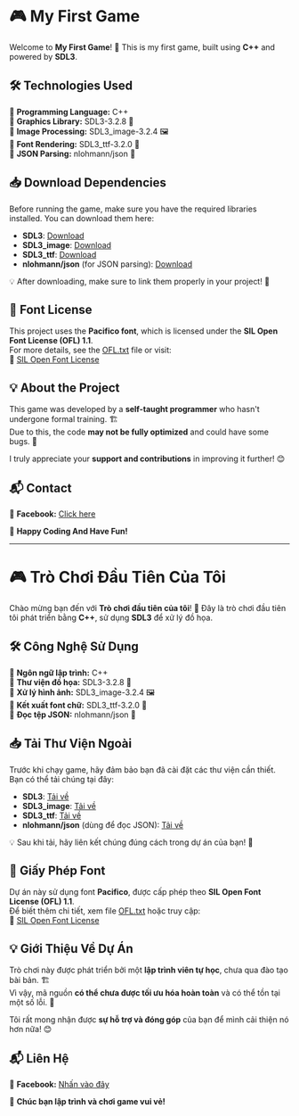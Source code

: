 # 🎮 My First Game  

Welcome to **My First Game**! 🎉 This is my first game, built using **C++** and powered by **SDL3**.  

## 🛠 Technologies Used  
🔹 **Programming Language:** C++  
🔹 **Graphics Library:** SDL3-3.2.8 🎨  
🔹 **Image Processing:** SDL3_image-3.2.4 🖼  
🔹 **Font Rendering:** SDL3_ttf-3.2.0 🔡  
🔹 **JSON Parsing:** nlohmann/json 📄  

## 📥 Download Dependencies  

Before running the game, make sure you have the required libraries installed. You can download them here:  

- **SDL3**: [Download](https://github.com/libsdl-org/SDL/releases)  
- **SDL3_image**: [Download](https://github.com/libsdl-org/SDL_image/releases)  
- **SDL3_ttf**: [Download](https://github.com/libsdl-org/SDL_ttf/releases)  
- **nlohmann/json** (for JSON parsing): [Download](https://github.com/nlohmann/json/releases)  

💡 After downloading, make sure to link them properly in your project! 🚀  

## 📜 Font License  

This project uses the **Pacifico font**, which is licensed under the **SIL Open Font License (OFL) 1.1**.  
For more details, see the [OFL.txt](./OFL.txt) file or visit:  
🔗 [SIL Open Font License](https://openfontlicense.org)  

## 💡 About the Project  
This game was developed by a **self-taught programmer** who hasn't undergone formal training. 🏗️  
Due to this, the code **may not be fully optimized** and could have some bugs. 🐛  

I truly appreciate your **support and contributions** in improving it further! 😊  

## 📬 Contact  
📌 **Facebook:** [Click here](https://www.facebook.com/profile.php?id=61572974901522)  

🚀 **Happy Coding And Have Fun!**  

---

# 🎮 Trò Chơi Đầu Tiên Của Tôi  

Chào mừng bạn đến với **Trò chơi đầu tiên của tôi**! 🎉 Đây là trò chơi đầu tiên tôi phát triển bằng **C++**, sử dụng **SDL3** để xử lý đồ họa.  

## 🛠 Công Nghệ Sử Dụng  
🔹 **Ngôn ngữ lập trình:** C++  
🔹 **Thư viện đồ họa:** SDL3-3.2.8 🎨  
🔹 **Xử lý hình ảnh:** SDL3_image-3.2.4 🖼  
🔹 **Kết xuất font chữ:** SDL3_ttf-3.2.0 🔡  
🔹 **Đọc tệp JSON:** nlohmann/json 📄  

## 📥 Tải Thư Viện Ngoài  

Trước khi chạy game, hãy đảm bảo bạn đã cài đặt các thư viện cần thiết. Bạn có thể tải chúng tại đây:  

- **SDL3**: [Tải về](https://github.com/libsdl-org/SDL/releases)  
- **SDL3_image**: [Tải về](https://github.com/libsdl-org/SDL_image/releases)  
- **SDL3_ttf**: [Tải về](https://github.com/libsdl-org/SDL_ttf/releases)  
- **nlohmann/json** (dùng để đọc JSON): [Tải về](https://github.com/nlohmann/json/releases)  

💡 Sau khi tải, hãy liên kết chúng đúng cách trong dự án của bạn! 🚀  

## 📜 Giấy Phép Font  

Dự án này sử dụng font **Pacifico**, được cấp phép theo **SIL Open Font License (OFL) 1.1**.  
Để biết thêm chi tiết, xem file [OFL.txt](./OFL.txt) hoặc truy cập:  
🔗 [SIL Open Font License](https://openfontlicense.org)  

## 💡 Giới Thiệu Về Dự Án  
Trò chơi này được phát triển bởi một **lập trình viên tự học**, chưa qua đào tạo bài bản. 🏗️  
Vì vậy, mã nguồn **có thể chưa được tối ưu hóa hoàn toàn** và có thể tồn tại một số lỗi. 🐛  

Tôi rất mong nhận được **sự hỗ trợ và đóng góp** của bạn để mình cải thiện nó hơn nữa! 😊  

## 📬 Liên Hệ  
📌 **Facebook:** [Nhấn vào đây](https://www.facebook.com/profile.php?id=61572974901522)  

🚀 **Chúc bạn lập trình và chơi game vui vẻ!**  
